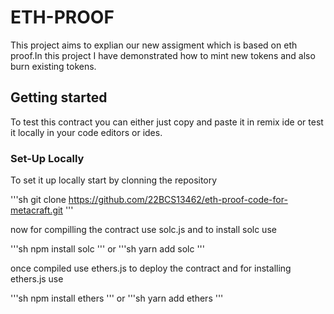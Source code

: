 # ETH-PROOF

This project aims to explian our new assigment which is based on eth proof.In this project I have demonstrated how to mint new tokens and also burn existing tokens.

## Getting started

To test this contract you can either just copy and paste it in remix ide or test it locally in your code editors or ides.

### Set-Up Locally

To set it up locally start by clonning the repository

'''sh
git clone https://github.com/22BCS13462/eth-proof-code-for-metacraft.git
'''

now for compilling the contract use solc.js and to install solc use

'''sh
npm install solc
'''
or 
'''sh
yarn add solc
'''

once compiled use ethers.js to deploy the contract and for installing ethers.js use

'''sh
npm install ethers
'''
or 
'''sh
yarn add ethers
'''
